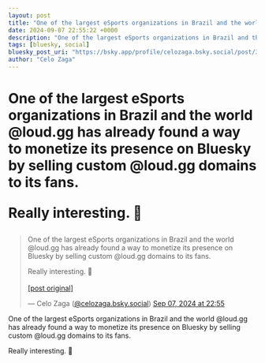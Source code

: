 ```yaml
---
layout: post
title: "One of the largest eSports organizations in Brazil and the world @loud.gg has already found a way to monetize its presence on Bluesky by selling custom @loud.gg domains to its fans.  Really interesting. 🤔"
date: 2024-09-07 22:55:22 +0000
description: "One of the largest eSports organizations in Brazil and the world @loud.gg has already found a way to monetize its presence on Bluesky by selling custom ..."
tags: [bluesky, social]
bluesky_post_uri: "https://bsky.app/profile/celozaga.bsky.social/post/3l3lxpoe7u22g"
author: "Celo Zaga"
---
```


<h1 class="bluesky-post-title">One of the largest eSports organizations in Brazil and the world @loud.gg has already found a way to monetize its presence on Bluesky by selling custom @loud.gg domains to its fans.

Really interesting. 🤔</h1>


<blockquote class="bluesky-embed" data-bluesky-uri="at://did:plc:lmh6rennptq77inaztnovw4b/app.bsky.feed.post/3l3lxpoe7u22g" data-bluesky-embed-color-mode="system">
<p lang="">One of the largest eSports organizations in Brazil and the world @loud.gg has already found a way to monetize its presence on Bluesky by selling custom @loud.gg domains to its fans.

Really interesting. 🤔<br><br><a href="https://bsky.app/profile/celozaga.bsky.social/post/3l3lxpoe7u22g">[post original]</a></p>
&mdash; Celo Zaga (<a href="https://bsky.app/profile/did:plc:lmh6rennptq77inaztnovw4b">@celozaga.bsky.social</a>) <a href="https://bsky.app/profile/celozaga.bsky.social/post/3l3lxpoe7u22g">Sep 07, 2024 at 22:55</a>
</blockquote>
<script async src="https://embed.bsky.app/static/embed.js" charset="utf-8"></script>


<p class="bluesky-post-description">One of the largest eSports organizations in Brazil and the world @loud.gg has already found a way to monetize its presence on Bluesky by selling custom @loud.gg domains to its fans.

Really interesting. 🤔</p>
